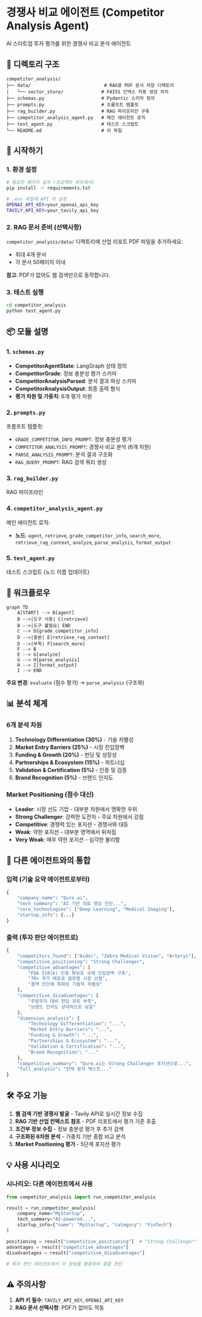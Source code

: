 # 경쟁사 비교 에이전트 (Competitor Analysis Agent)

AI 스타트업 투자 평가를 위한 경쟁사 비교 분석 에이전트

## 📁 디렉토리 구조

```
competitor_analysis/
├── data/                           # RAG용 PDF 문서 저장 디렉토리
│   └── vector_store/              # FAISS 인덱스 자동 생성 위치
├── schemas.py                     # Pydantic 스키마 정의
├── prompts.py                     # 프롬프트 템플릿
├── rag_builder.py                 # RAG 파이프라인 구축
├── competitor_analysis_agent.py   # 메인 에이전트 로직
├── test_agent.py                  # 테스트 스크립트
└── README.md                      # 이 파일
```

## 🚀 시작하기

### 1. 환경 설정

```bash
# 필요한 패키지 설치 (프로젝트 루트에서)
pip install -r requirements.txt

# .env 파일에 API 키 설정
OPENAI_API_KEY=your_openai_api_key
TAVILY_API_KEY=your_tavily_api_key
```

### 2. RAG 문서 준비 (선택사항)

`competitor_analysis/data/` 디렉토리에 산업 리포트 PDF 파일을 추가하세요:

- 최대 4개 문서
- 각 문서 50페이지 이내

**참고**: PDF가 없어도 웹 검색만으로 동작합니다.

### 3. 테스트 실행

```bash
cd competitor_analysis
python test_agent.py
```

## 📦 모듈 설명

### 1. `schemas.py`
- **CompetitorAgentState**: LangGraph 상태 정의
- **CompetitorGrade**: 정보 충분성 평가 스키마
- **CompetitorAnalysisParsed**: 분석 결과 파싱 스키마
- **CompetitorAnalysisOutput**: 최종 출력 형식
- **평가 차원 및 가중치**: 6개 평가 차원

### 2. `prompts.py`
프롬프트 템플릿:
- `GRADE_COMPETITOR_INFO_PROMPT`: 정보 충분성 평가
- `COMPETITOR_ANALYSIS_PROMPT`: 경쟁사 비교 분석 (6개 차원)
- `PARSE_ANALYSIS_PROMPT`: 분석 결과 구조화
- `RAG_QUERY_PROMPT`: RAG 검색 쿼리 생성

### 3. `rag_builder.py`
RAG 파이프라인

### 4. `competitor_analysis_agent.py`
메인 에이전트 로직:
- **노드**: `agent`, `retrieve`, `grade_competitor_info`, `search_more`, `retrieve_rag_context`, `analyze`, `parse_analysis`, `format_output`

### 5. `test_agent.py`
테스트 스크립트 (노드 이름 업데이트)

## 🔄 워크플로우

```mermaid
graph TD
    A[START] --> B[agent]
    B -->|도구 사용| C[retrieve]
    B -->|도구 불필요| END
    C --> D{grade_competitor_info}
    D -->|충분| E[retrieve_rag_context]
    D -->|부족| F[search_more]
    F --> B
    E --> G[analyze]
    G --> H[parse_analysis]
    H --> I[format_output]
    I --> END
```

**주요 변경**: `evaluate` (점수 평가) → `parse_analysis` (구조화)

## 📊 분석 체계

### 6개 분석 차원
1. **Technology Differentiation (30%)** - 기술 차별성
2. **Market Entry Barriers (25%)** - 시장 진입장벽
3. **Funding & Growth (20%)** - 펀딩 및 성장성
4. **Partnerships & Ecosystem (15%)** - 파트너십
5. **Validation & Certification (5%)** - 인증 및 검증
6. **Brand Recognition (5%)** - 브랜드 인지도

### Market Positioning (점수 대신)
- **Leader**: 시장 선도 기업 - 대부분 차원에서 명확한 우위
- **Strong Challenger**: 강력한 도전자 - 주요 차원에서 강점
- **Competitive**: 경쟁력 있는 포지션 - 경쟁사와 대등
- **Weak**: 약한 포지션 - 대부분 영역에서 뒤처짐
- **Very Weak**: 매우 약한 포지션 - 심각한 불리함

## 🔗 다른 에이전트와의 통합

### 입력 (기술 요약 에이전트로부터)
```python
{
    "company_name": "Qure.ai",
    "tech_summary": "AI 기반 의료 영상 진단...",
    "core_technologies": ["Deep Learning", "Medical Imaging"],
    "startup_info": {...}
}
```

### 출력 (투자 판단 에이전트로)
```python
{
    "competitors_found": ["Aidoc", "Zebra Medical Vision", "Arterys"],
    "competitive_positioning": "Strong Challenger",
    "competitive_advantages": [
        "FDA 510(k) 인증 확보로 규제 진입장벽 구축",
        "70+ 국가 배포로 글로벌 시장 선점",
        "결핵 진단에 특화된 기술적 차별성"
    ],
    "competitive_disadvantages": [
        "후발주자 대비 펀딩 규모 부족",
        "브랜드 인지도 상대적으로 낮음"
    ],
    "dimension_analysis": {
        "Technology Differentiation": "...",
        "Market Entry Barriers": "...",
        "Funding & Growth": "...",
        "Partnerships & Ecosystem": "...",
        "Validation & Certification": "...",
        "Brand Recognition": "..."
    },
    "competitive_summary": "Qure.ai는 Strong Challenger 포지션으로...",
    "full_analysis": "전체 분석 텍스트..."
}
```

## 🛠️ 주요 기능

1. **웹 검색 기반 경쟁사 발굴** - Tavily API로 실시간 정보 수집
2. **RAG 기반 산업 컨텍스트 참조** - PDF 리포트에서 평가 기준 추출
3. **조건부 정보 수집** - 정보 충분성 평가 후 추가 검색
4. **구조화된 6차원 분석** - 가중치 기반 종합 비교 분석
5. **Market Positioning 평가** - 5단계 포지션 평가

## 💡 사용 시나리오

### 시나리오: 다른 에이전트에서 사용
```python
from competitor_analysis import run_competitor_analysis

result = run_competitor_analysis(
    company_name="MyStartup",
    tech_summary="AI-powered...",
    startup_info={"name": "MyStartup", "category": "FinTech"}
)

positioning = result["competitive_positioning"]  # "Strong Challenger"
advantages = result["competitive_advantages"]
disadvantages = result["competitive_disadvantages"]

# 투자 판단 에이전트에서 이 정보를 활용하여 종합 판단
```

## ⚠️ 주의사항

1. **API 키 필수**: `TAVILY_API_KEY`, `OPENAI_API_KEY`
2. **RAG 문서 선택사항**: PDF가 없어도 작동
